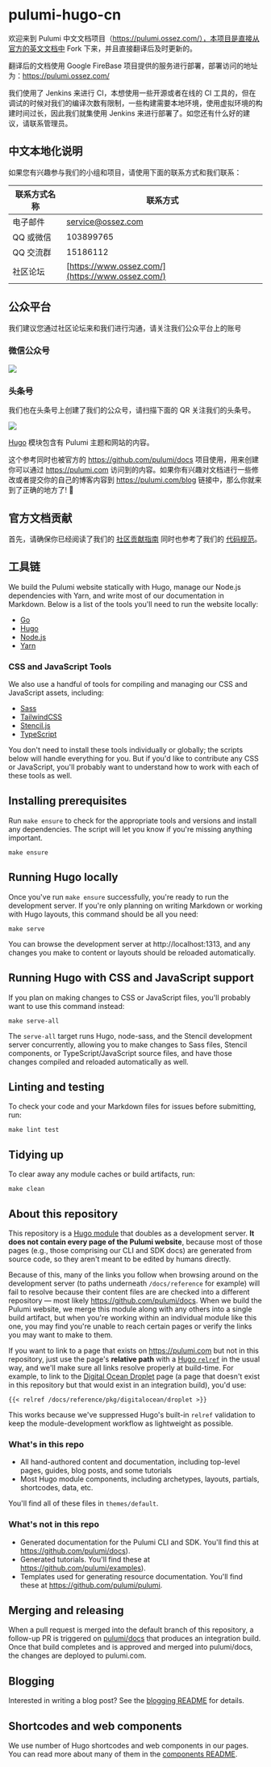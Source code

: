# pulumi-hugo-cn

欢迎来到 Pulumi 中文文档项目（https://pulumi.ossez.com/），本项目是直接从官方的英文文档中 Fork 下来，并且直接翻译后及时更新的。

翻译后的文档使用 Google FireBase 项目提供的服务进行部署，部署访问的地址为：https://pulumi.ossez.com/

我们使用了 Jenkins 来进行 CI，本想使用一些开源或者在线的 CI 工具的，但在调试的时候对我们的编译次数有限制，一些构建需要本地环境，使用虚拟环境的构建时间过长，因此我们就集使用 Jenkins 来进行部署了。如您还有什么好的建议，请联系管理员。

## 中文本地化说明

如果您有兴趣参与我们的小组和项目，请使用下面的联系方式和我们联系：

| 联系方式名称  | 联系方式  |
|---|---|
| 电子邮件  | [service@ossez.com](mailto:service@ossez.com)  |
| QQ 或微信  | 103899765  |
| QQ 交流群 | 15186112 |
| 社区论坛 | [https://www.ossez.com/](https://www.ossez.com/) |

## 公众平台
我们建议您通过社区论坛来和我们进行沟通，请关注我们公众平台上的账号

### 微信公众号
![](https://cdn.ossez.com/img/cwikius/cwikius-qr-wechat-search-w400.png)

### 头条号
我们也在头条号上创建了我们的公众号，请扫描下面的 QR 关注我们的头条号。

![](https://cdn.ossez.com/img/cwikius/cwikus-qr-toutiao.png)


[Hugo](https://gohugo.io) 模块包含有 Pulumi 主题和网站的内容。

这个参考同时也被官方的 https://github.com/pulumi/docs 项目使用，用来创建你可以通过 https://pulumi.com 访问到的内容。如果你有兴趣对文档进行一些修改或者提交你的自己的博客内容到 https://pulumi.com/blog 链接中，那么你就来到了正确的地方了! 🙌

## 官方文档贡献

首先，请确保你已经阅读了我们的 [社区贡献指南](CONTRIBUTING.md) 同时也参考了我们的 [代码规范](CODE_OF_CONDUCT.md)。

## 工具链

We build the Pulumi website statically with Hugo, manage our Node.js dependencies with Yarn, and write most of our documentation in Markdown. Below is a list of the tools you'll need to run the website locally:

* [Go](https://golang.org/)
* [Hugo](https://gohugo.io)
* [Node.js](https://nodejs.org/en/)
* [Yarn](https://classic.yarnpkg.com/en/)

### CSS and JavaScript Tools

We also use a handful of tools for compiling and managing our CSS and JavaScript assets, including:

* [Sass](https://sass-lang.com/)
* [TailwindCSS](https://tailwindcss.com/)
* [Stencil.js](https://stenciljs.com/)
* [TypeScript](https://www.typescriptlang.org/)

You don't need to install these tools individually or globally; the scripts below will handle everything for you. But if you'd like to contribute any CSS or JavaScript, you'll probably want to understand how to work with each of these tools as well.

## Installing prerequisites

Run `make ensure` to check for the appropriate tools and versions and install any dependencies. The script will let you know if you're missing anything important.

```
make ensure
```

## Running Hugo locally

Once you've run `make ensure` successfully, you're ready to run the development server. If you're only planning on writing Markdown or working with Hugo layouts, this command should be all you need:

```
make serve
```

You can browse the development server at http://localhost:1313, and any changes you make to content or layouts should be reloaded automatically.

## Running Hugo with CSS and JavaScript support

If you plan on making changes to CSS or JavaScript files, you'll probably want to use this command instead:

```
make serve-all
```

The `serve-all` target runs Hugo, node-sass, and the Stencil development server concurrently, allowing you to make changes to Sass files, Stencil components, or TypeScript/JavaScript source files, and have those changes compiled and reloaded automatically as well.

## Linting and testing

To check your code and your Markdown files for issues before submitting, run:

```
make lint test
```

## Tidying up

To clear away any module caches or build artifacts, run:

```
make clean
```

## About this repository

This repository is a [Hugo module](https://gohugo.io/hugo-modules/) that doubles as a development server. **It does not contain every page of the Pulumi website**, because most of those pages (e.g., those comprising our CLI and SDK docs) are generated from source code, so they aren't meant to be edited by humans directly.

Because of this, many of the links you follow when browsing around on the development server (to paths underneath `/docs/reference` for example) will fail to resolve because their content files are are checked into a different repository &mdash; most likely https://github.com/pulumi/docs. When we build the Pulumi website, we merge this module along with any others into a single build artifact, but when you're working within an individual module like this one, you may find you're unable to reach certain pages or verify the links you may want to make to them.

If you want to link to a page that exists on https://pulumi.com but not in this repository, just use the page's **relative path** with a [Hugo `relref`](https://gohugo.io/content-management/shortcodes/#ref-and-relref) in the usual way, and we'll make sure all links resolve properly at build-time. For example, to link to the [Digital Ocean Droplet](https://www.pulumi.com/docs/reference/pkg/digitalocean/droplet/) page (a page that doesn't exist in this repository but that would exist in an integration build), you'd use:

```
{{< relref /docs/reference/pkg/digitalocean/droplet >}}
```

This works because we've suppressed Hugo's built-in `relref` validation to keep the module-development workflow as lightweight as possible.

### What's in this repo

* All hand-authored content and documentation, including top-level pages, guides, blog posts, and some tutorials
* Most Hugo module components, including archetypes, layouts, partials, shortcodes, data, etc.

You'll find all of these files in `themes/default`.

### What's not in this repo

* Generated documentation for the Pulumi CLI and SDK. You'll find this at https://github.com/pulumi/docs).
* Generated tutorials. You'll find these at https://github.com/pulumi/examples).
* Templates used for generating resource documentation. You'll find these at https://github.com/pulumi/pulumi.

## Merging and releasing

When a pull request is merged into the default branch of this repository, a follow-up PR is triggered on [pulumi/docs](https://github.com/pulumi/docs) that produces an integration build. Once that build completes and is approved and merged into pulumi/docs, the changes are deployed to pulumi.com.

## Blogging

Interested in writing a blog post? See the [blogging README](BLOGGING.md) for details.

## Shortcodes and web components

We use number of Hugo shortcodes and web components in our pages. You can read more about many of them in the [components README](themes/default/components).
